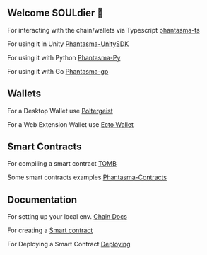 ## Welcome SOULdier 👋

For interacting with the chain/wallets via Typescript [phantasma-ts](https://github.com/phantasma-io/phantasma-ts)

For using it in Unity [Phantasma-UnitySDK](https://github.com/phantasma-io/Phantasma-UnitySDK) 

<!-- 
For using it with Godot [Phantasma-Godot](https://github.com/phantasma-io/Phantasma-Godot)

For using it with C++ [Phantasma-CPP](https://github.com/phantasma-io/Phantasma-CPP)

For using it with Kotlin [Phantasma-Kotlin](https://github.com/phantasma-io/Phantasma-Godot)

For using it with Rust [Phantasma-Rust](https://github.com/phantasma-io/Phantasma-Rust)
-->

For using it with Python [Phantasma-Py](https://github.com/phantasma-io/Phantasma-Py)

For using it with Go [Phantasma-go](https://github.com/phantasma-io/phantasma-go)


## Wallets 

For a Desktop Wallet use [Poltergeist](https://github.com/phantasma-io/Poltergeist/releases) 

For a Web Extension Wallet use [Ecto Wallet](https://chrome.google.com/webstore/detail/ecto-wallet/bgjogpoidejdemgoochpnkmdjpocgkha) 

## Smart Contracts

For compiling a smart contract [TOMB](https://github.com/phantasma-io/TOMB)

<!--
For testing/deploy you smart contract and interacting with the chain. [Contract]()
-->

Some smart contracts examples [Phantasma-Contracts](https://github.com/phantasma-io/Phantasma-Contracts)

## Documentation

For setting up your local env. [Chain Docs](https://phantasma.gitbook.io/phantasmachain/)

For creating a [Smart contract](https://phantasma.gitbook.io/tomb/)

For Deploying a Smart Contract [Deploying](https://phantasma.gitbook.io/developers/tools-and-sdks/tools-and-sdks/smart-contracts/how-to-deploy)

<!--

**Here are some ideas to get you started:**

🙋‍♀️ A short introduction - what is your organization all about?
🌈 Contribution guidelines - how can the community get involved?
👩‍💻 Useful resources - where can the community find your docs? Is there anything else the community should know?
🍿 Fun facts - what does your team eat for breakfast?
🧙 Remember, you can do mighty things with the power of [Markdown](https://docs.github.com/github/writing-on-github/getting-started-with-writing-and-formatting-on-github/basic-writing-and-formatting-syntax)
-->
